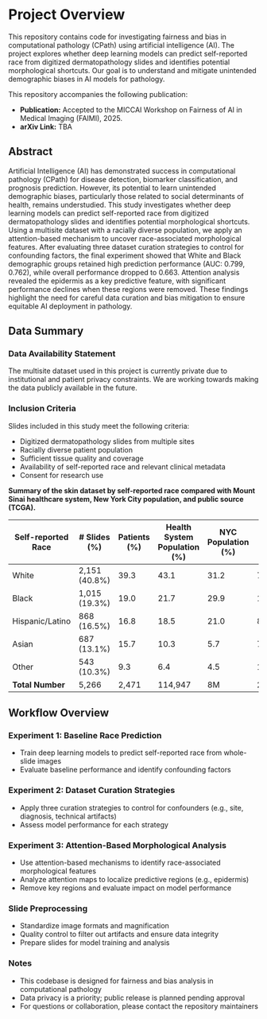 # Project Overview

This repository contains code for investigating fairness and bias in computational pathology (CPath) using artificial intelligence (AI). The project explores whether deep learning models can predict self-reported race from digitized dermatopathology slides and identifies potential morphological shortcuts. Our goal is to understand and mitigate unintended demographic biases in AI models for pathology.

This repository accompanies the following publication:

- **Publication:** Accepted to the MICCAI Workshop on Fairness of AI in Medical Imaging (FAIMI), 2025.
- **arXiv Link:** TBA

## Abstract

Artificial Intelligence (AI) has demonstrated success in computational pathology (CPath) for disease detection, biomarker classification, and prognosis prediction. However, its potential to learn unintended demographic biases, particularly those related to social determinants of health, remains understudied. This study investigates whether deep learning models can predict self-reported race from digitized dermatopathology slides and identifies potential morphological shortcuts. Using a multisite dataset with a racially diverse population, we apply an attention-based mechanism to uncover race-associated morphological features. After evaluating three dataset curation strategies to control for confounding factors, the final experiment showed that White and Black demographic groups retained high prediction performance (AUC: 0.799, 0.762), while overall performance dropped to 0.663. Attention analysis revealed the epidermis as a key predictive feature, with significant performance declines when these regions were removed. These findings highlight the need for careful data curation and bias mitigation to ensure equitable AI deployment in pathology.

## Data Summary

### Data Availability Statement

The multisite dataset used in this project is currently private due to institutional and patient privacy constraints. We are working towards making the data publicly available in the future.

### Inclusion Criteria

Slides included in this study meet the following criteria:
- Digitized dermatopathology slides from multiple sites
- Racially diverse patient population
- Sufficient tissue quality and coverage
- Availability of self-reported race and relevant clinical metadata
- Consent for research use

**Summary of the skin dataset by self-reported race compared with Mount Sinai healthcare system, New York City population, and public source (TCGA).**

| Self-reported Race | # Slides (%)      | Patients (%) | Health System Population (%) | NYC Population (%) | TCGA (%) |
|--------------------|------------------|--------------|-----------------------------|--------------------|----------|
| White              | 2,151 (40.8%)    | 39.3         | 43.1                        | 31.2               | 73.7     |
| Black              | 1,015 (19.3%)    | 19.0         | 21.7                        | 29.9               | 10.3     |
| Hispanic/Latino    | 868 (16.5%)      | 16.8         | 18.5                        | 21.0               | 8.5      |
| Asian              | 687 (13.1%)      | 15.7         | 10.3                        | 5.7                | 7.1      |
| Other              | 543 (10.3%)      | 9.3          | 6.4                         | 4.5                | 1.8      |
| **Total Number**   | 5,266            | 2,471        | 114,947                     | 8M                 | 23,276   |

## Workflow Overview

### Experiment 1: Baseline Race Prediction

- Train deep learning models to predict self-reported race from whole-slide images
- Evaluate baseline performance and identify confounding factors

### Experiment 2: Dataset Curation Strategies

- Apply three curation strategies to control for confounders (e.g., site, diagnosis, technical artifacts)
- Assess model performance for each strategy

### Experiment 3: Attention-Based Morphological Analysis

- Use attention-based mechanisms to identify race-associated morphological features
- Analyze attention maps to localize predictive regions (e.g., epidermis)
- Remove key regions and evaluate impact on model performance

### Slide Preprocessing

- Standardize image formats and magnification
- Quality control to filter out artifacts and ensure data integrity
- Prepare slides for model training and analysis

### Notes

- This codebase is designed for fairness and bias analysis in computational pathology
- Data privacy is a priority; public release is planned pending approval
- For questions or collaboration, please contact the repository maintainers
